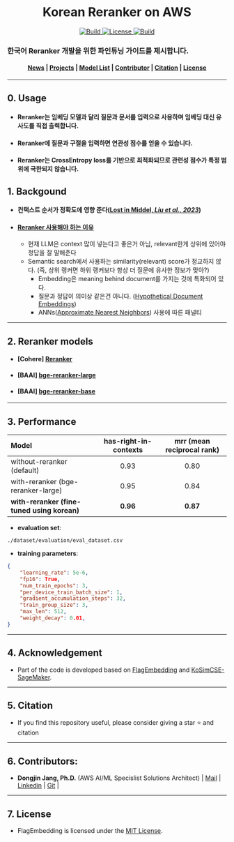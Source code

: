<h1 align="center">Korean Reranker on AWS</h1>
<p align="center">
    <a href="https://github.com/aws-samples">
            <img alt="Build" src="https://img.shields.io/badge/Contribution-Welcome-blue">
    </a>
    <a href="https://github.com/aws-samples/aws-ai-ml-workshop-kr/blob/master/LICENSE">
        <img alt="License" src="https://img.shields.io/badge/LICENSE-MIT-green">
    </a>
<!--     <a href="https://huggingface.co/C-MTEB">
        <img alt="Build" src="https://img.shields.io/badge/C_MTEB-🤗-yellow">
    </a> -->
    <a href="https://github.com/aws-samples/aws-ai-ml-workshop-kr/tree/master/genai/aws-gen-ai-kr/30_fine_tune/reranker-kr">
        <img alt="Build" src="https://img.shields.io/badge/KoReranker-1.0-red">
    </a>
</p>

### **한국어 Reranker** 개발을 위한 파인튜닝 가이드를 제시합니다.

<h4 align="center">
    <p>
        <a href=#news>News</a> |
        <a href="#projects">Projects</a> |
        <a href=#model-list>Model List</a> |
        <a href="#contributor">Contributor</a> |
        <a href="#citation">Citation</a> |
        <a href="#license">License</a> 
    <p>
</h4>

- - -

## 0. Usage
- #### <span style="#FF69B4;"> Reranker는 임베딩 모델과 달리 질문과 문서를 입력으로 사용하며 임베딩 대신 유사도를 직접 출력합니다.</span>
- #### <span style="#FF69B4;"> Reranker에 질문과 구절을 입력하면 연관성 점수를 얻을 수 있습니다.</span>
- #### <span style="#FF69B4;"> Reranker는 CrossEntropy loss를 기반으로 최적화되므로 관련성 점수가 특정 범위에 국한되지 않습니다.</span>

## 1. Backgound
- #### <span style="#FF69B4;"> **컨택스트 순서가 정확도에 영향 준다**([Lost in Middel, *Liu et al., 2023*](https://arxiv.org/pdf/2307.03172.pdf)) </span>

- #### <span style="#FF69B4;"> [Reranker 사용해야 하는 이유](https://www.pinecone.io/learn/series/rag/rerankers/)</span>
    - 현재 LLM은 context 많이 넣는다고 좋은거 아님, relevant한게 상위에 있어야 정답을 잘 말해준다
    - Semantic search에서 사용하는 similarity(relevant) score가 정교하지 않다. (즉, 상위 랭커면 하위 랭커보다 항상 더 질문에 유사한 정보가 맞아?) 
        * Embedding은 meaning behind document를 가지는 것에 특화되어 있다. 
        * 질문과 정답이 의미상 같은건 아니다. ([Hypothetical Document Embeddings](https://medium.com/prompt-engineering/hyde-revolutionising-search-with-hypothetical-document-embeddings-3474df795af8))
        * ANNs([Approximate Nearest Neighbors](https://towardsdatascience.com/comprehensive-guide-to-approximate-nearest-neighbors-algorithms-8b94f057d6b6)) 사용에 따른 패널티

- - -

## 2. Reranker models

- #### <span style="#FF69B4;"> [Cohere] [Reranker](https://txt.cohere.com/rerank/)</span>
- #### <span style="#FF69B4;"> [BAAI] [bge-reranker-large](https://huggingface.co/BAAI/bge-reranker-large)</span>
- #### <span style="#FF69B4;"> [BAAI] [bge-reranker-base](https://huggingface.co/BAAI/bge-reranker-base)</span>

- - -

## 3. Performance
| Model                     | has-right-in-contexts | mrr (mean reciprocal rank) |
|:---------------------------|:-----------------:|:--------------------------:|
| without-reranker (default)| 0.93 | 0.80 |
| with-reranker (bge-reranker-large)| 0.95 | 0.84 |
| **with-reranker (fine-tuned using korean)** | **0.96** | **0.87** |

- **evaluation set**:
```code
./dataset/evaluation/eval_dataset.csv
```
- **training parameters**: 

```json
{
    "learning_rate": 5e-6,
    "fp16": True,
    "num_train_epochs": 3,
    "per_device_train_batch_size": 1,
    "gradient_accumulation_steps": 32,
    "train_group_size": 3,
    "max_len": 512,
    "weight_decay": 0.01,
}
```

- - -

## 4. Acknowledgement
- <span style="#FF69B4;"> Part of the code is developed based on [FlagEmbedding](https://github.com/FlagOpen/FlagEmbedding/tree/master?tab=readme-ov-file) and [KoSimCSE-SageMaker](https://github.com/daekeun-ml/KoSimCSE-SageMaker/tree/7de6eefef8f1a646c664d0888319d17480a3ebe5).</span>

- - -

## 5. Citation
- <span style="#FF69B4;"> If you find this repository useful, please consider giving a star ⭐ and citation</span>

- - -

## 6. Contributors:
- <span style="#FF69B4;"> **Dongjin Jang, Ph.D.** (AWS AI/ML Specislist Solutions Architect) | [Mail](mailto:dongjinj@amazon.com) | [Linkedin](https://www.linkedin.com/in/dongjin-jang-kr/) | [Git](https://github.com/dongjin-ml) | </span>

- - -

## 7. License
- <span style="#FF69B4;"> FlagEmbedding is licensed under the [MIT License](https://github.com/aws-samples/aws-ai-ml-workshop-kr/blob/master/LICENSE). </span>
